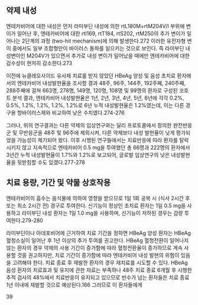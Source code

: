 ## 약제 내성

엔테카비어에 대한 내성은 먼저 라미부딘 내성에 의한 rtL180M+rtM204V/I 부위에 변이가 일어난 후, 엔테카비어에 대한 rtI169, rtT184, rtS202, rtM250의 추가 변이가 일어나는 2단계의 과정 (two-hit mechanism)에 의해 발생한다.272 이러한 유전자형 변이 중에서도 일부 조합형만이 바이러스 돌파를 일으키는 것으로 보인다. 즉 라미부딘 내성변이인 M204V가 있으면서 추가로 내성 변이가 일어났을 때에만 엔테카비어에 대한 감수성이 현저히 감소한다.273

이전에 뉴클레오사이드 유사체 치료를 받지 않았던 HBeAg 양성 및 음성 초치료 환자에서의 엔테카비어 내성발현율을 조사할 결과 48주, 96주, 144주, 192주째, 240주째, 288주째에 걸쳐 663명, 278명, 149명, 120명, 108명 및 99명의 환자로 구성된 코호트 분석 결과, 엔테카비어 내성발현율은 1년, 2년, 3년, 4년, 5년, 6년에 각각 0.2%, 0.5%, 1.2%, 1.2%, 1.2%, 1.2%로 6년 누적 내성발현율은 1.2%였는데, 이는 다른 경구용 항바이러스제와 비교하여 낮은 수치였다.274-276

그러나, 위의 연구결과는 다른 약제의 임상연구와는 달리 프로토콜에서 정의한 완전반응군 및 무반응군을 48주 및 96주에 제외시켜, 다른 약제보다 내성 발현율이 낮게 평가되었을 가능성이 제기되어 왔다. 이후 시행된 연구들에서는 치료반응에 따라 환자를 탈락시키지 않고 지속적으로 엔테카비어 0.5 mg을 투여했던 총 66명과 222명의 환자에서 3년간 누적 내성발현율이 1.7%와 1.2%로 보고되어, 글로벌 임상연구의 낮은 내성발현율을 뒷받침할 수도 있겠다.277-278

## 치료 용량, 기간 및 약물 상호작용

엔테카비어의 흡수는 음식물에 의하여 영향을 받으므로 1일 1회 공복 시 (식사 2시간 후 또는 최소 2시간 전) 경구로 투여한다. 신기능이 정상인 초치료 환자는 1일 0.5 mg을 사용하고 라미부딘 내성 환자는 1일 1.0 mg을 사용하며, 신기능이 저하된 경우는 감량 투여한다.279-280

라미부딘이나 아데포비어에 근거하여 치료 기간을 정하면 HBeAg 양성 환자는 HBeAg 혈청소실이 일어난 후 1년 이상의 추가 투여를 권고한다. HBeAg 혈청전환이 일어나지 않는 환자의 경우 약제의 사용 기간이 증가함에 따라 혈청전환율이 증가하므로 계속 사용할 것을 권고하지만, 치료 기간이 증가함에 따라 엔테카비어 내성 발현의 위험이 있음을 고려해야 한다. 치료 종료 후 재발한 환자의 경우 재치료를 시도할 수 있다. HBeAg 음성 환자의 치료효과 및 유지에 관한 자료는 부족하나 48주 치료 종료 6개월 후 시행한 추적 검사의 48%에서 치료반응이 유지되고 있으므로 반수가 넘는 환자들은 치료 종료 1년 이내에 재발할 것으로 예상된다.166 그러므로 이 환자들에게

<PAGE>39